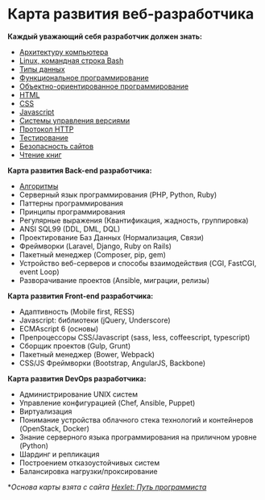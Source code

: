# Карта развития веб-разработчика

**Каждый уважающий себя разработчик должен знать:**
- [Архитектуру компьютера](sections/architecture.md)
- [Linux, командная строка Bash](sections/linux.md)
- [Типы данных](sections/data_types.md)
- [Функциональное программирование](sections/functional_programming.md)
- [Объектно-ориентированное программирование](sections/oop.md)
- [HTML](sections/html.md)
- [CSS](sections/css.md)
- [Javascript](sections/javascipt.md)
- [Системы управления версиями](sections/vcs.md)
- [Протокол HTTP](sections/http.md)
- [Тестирование](sections/test.md)
- [Безопасность сайтов](sections/security.md)
- [Чтение книг](sections/books.md)

**Карта развития Back-end разработчика:**
- [Алгоритмы](sections/algorithms.md)
- Серверный язык программирования (PHP, Python, Ruby)
- Паттерны программирования
- Принципы программирования
- Регулярные выражения (Квантификация, жадность, группировка)
- ANSI SQL99 (DDL, DML, DQL)
- Проектирование Баз Данных (Нормализация, Связи)
- Фреймворки (Laravel, Django, Ruby on Rails)
- Пакетный менеджер (Composer, pip, gem)
- Устройство веб-серверов и способы взаимодействия (CGI, FastCGI, event Loop)
- Разворачивание проектов (Ansible, миграции, релизы)

**Карта развития Front-end разработчика:**
- Адаптивность (Mobile first, RESS)
- Javascript: библиотеки (jQuery, Underscore)
- ECMAscript 6 (основы)
- Препроцессоры CSS/Javascript (sass, less, coffeescript, typescript)
- Сборщик проектов (Gulp, Grunt)
- Пакетный менеджер (Bower, Webpack)
- CSS/JS Фреймворки (Bootstrap, AngularJS, Backbone)

**Карта развития DevOps разработчика:**
- Администрирование UNIX систем
- Управление конфигурацией (Chef, Ansible, Puppet)
- Виртуализация
- Понимание устройства облачного стека технологий и контейнеров (OpenStack, Docker)
- Знание серверного языка программирования на приличном уровне (Python)
- Шардинг и репликация
- Построением отказоустойчивых систем
- Балансировка нагрузки/проксирование

**Основа карты взята с сайта [Hexlet: Путь программиста](https://map.hexlet.io/)*
